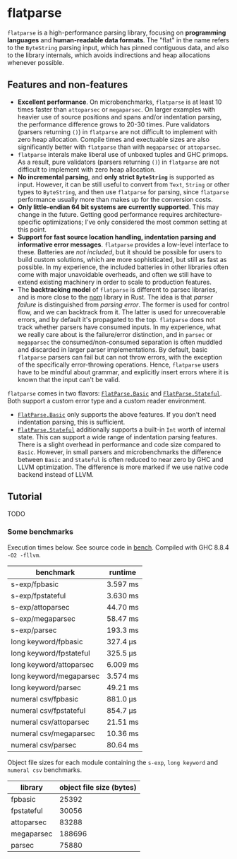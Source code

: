 # flatparse

`flatparse` is a high-performance parsing library, focusing on __programming languages__ and __human-readable data formats__. The "flat" in the name
refers to the `ByteString` parsing input, which has pinned contiguous data, and also to the library internals, which avoids indirections and heap allocations
whenever possible.

## Features and non-features

* __Excellent performance__. On microbenchmarks, `flatparse` is at least 10 times faster than `attoparsec` or `megaparsec`. On larger examples with heavier use of    source positions and spans and/or indentation parsing, the performance difference grows to 20-30 times. Pure validators (parsers returning `()`) in `flatparse` are not difficult to implement with zero heap allocation. Compile times and exectuable sizes are also significantly better with `flatparse` than with `megaparsec` or `attoparsec`. 
* `flatparse` interals make liberal use of unboxed tuples and GHC primops. As a result, pure validators (parsers returning `()`) in `flatparse` are not difficult to implement with zero heap allocation. 
* __No incremental parsing__, and __only strict `ByteString`__ is supported as input. However, it can be still useful to convert from `Text`, `String` or other types to `ByteString`, and then use `flatparse` for parsing, since `flatparse` performance usually more than makes up for the conversion costs.
* __Only little-endian 64 bit systems are currently supported__. This may change in the future. Getting good performance requires architecture-specific optimizations; I've only considered the most common setting at this point. 
* __Support for fast source location handling, indentation parsing and informative error messages__. `flatparse` provides a low-level interface to these. Batteries are _not included_, but it should be possible for users to build custom solutions, which are more sophisticated, but still as fast as possible. In my experience, the included batteries in other libraries often come with major unavoidable overheads, and often we still have to extend existing machinery in order to scale to production features.
* The __backtracking model__ of `flatparse` is different to parsec libraries, and is more close to the [nom](https://github.com/Geal/nom) library in Rust. The idea is that _parser failure_ is distinguished from _parsing error_. The former is used for control flow, and we can backtrack from it. The latter is used for unrecoverable errors, and by default it's propagated to the top. `flatparse` does not track whether parsers have consumed inputs. In my experience, what we really care about is the failure/error distinction, and in `parsec` or `megaparsec` the consumed/non-consumed separation is often muddled and discarded in larger parser implementations. By default, basic `flatparse` parsers can fail but can not throw errors, with the exception of the specifically error-throwing operations. Hence, `flatparse` users have to be mindful about grammar, and explicitly insert errors where it is known that the input can't be valid.

`flatparse` comes in two flavors: [`FlatParse.Basic`](src/FlatParse/Basic.hs) and [`FlatParse.Stateful`](src/FlatParse/Stateful.hs). Both support a custom error type and a custom reader environment. 

* [`FlatParse.Basic`](src/FlatParse/Basic.hs) only supports the above features. If you don't need indentation parsing, this is sufficient.
* [`FlatParse.Stateful`](src/FlatParse/Stateful.hs) additionally supports a built-in `Int` worth of internal state. This can support a wide range of indentation parsing features. There is a slight overhead in performance and code size compared to `Basic`. However, in small parsers and microbenchmarks the difference between `Basic` and `Stateful` is often reduced to near zero by GHC and LLVM optimization. The difference is more marked if we use native code backend instead of LLVM.

## Tutorial

TODO
  
### Some benchmarks

Execution times below. See source code in [bench](bench). Compiled with GHC 8.8.4 `-O2 -fllvm`. 

|      benchmark              |  runtime   | 
|-----------------------------|-------------
| s-exp/fpbasic               |  3.597 ms  |
| s-exp/fpstateful            |  3.630 ms  |
| s-exp/attoparsec            |  44.70 ms  |
| s-exp/megaparsec            |  58.47 ms  |
| s-exp/parsec                |  193.3 ms  |
| long keyword/fpbasic        |  327.4 μs  |
| long keyword/fpstateful     |  325.5 μs  |
| long keyword/attoparsec     |  6.009 ms  |
| long keyword/megaparsec     |  3.574 ms  |
| long keyword/parsec         |  49.21 ms  |
| numeral csv/fpbasic         |  881.0 μs  |
| numeral csv/fpstateful      |  854.7 μs  |
| numeral csv/attoparsec      |  21.51 ms  |
| numeral csv/megaparsec      |  10.36 ms  |
| numeral csv/parsec          |  80.64 ms  |

Object file sizes for each module containing the `s-exp`, `long keyword` and `numeral csv` benchmarks.

| library    | object file size (bytes) |
| -------    | ------------------------ |
| fpbasic    |  25392                   |
| fpstateful |  30056                   |
| attoparsec |  83288                   |
| megaparsec |  188696                  |
| parsec     |  75880                   |
